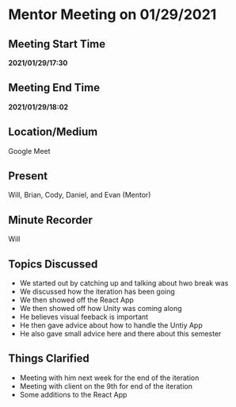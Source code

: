# Mentor Meeting on 01/29/2021

## Meeting Start Time

**2021/01/29/17:30**

## Meeting End Time

**2021/01/29/18:02**

## Location/Medium

Google Meet

## Present

Will, Brian, Cody, Daniel, and Evan (Mentor)

## Minute Recorder

Will

## Topics Discussed

- We started out by catching up and talking about hwo break was
- We discussed how the iteration has been going
- We then showed off the React App
- We then showed off how Unity was coming along
- He believes visual feeback is important
- He then gave advice about how to handle the Untiy App
- He also gave small advice here and there about this semester

## Things Clarified

- Meeting with him next week for the end of the iteration
- Meeting with client on the 9th for end of the iteration
- Some additions to the React App
